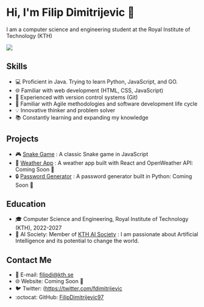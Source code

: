 # Hi, I'm Filip Dimitrijevic 🤝

I am a computer science and engineering student at the Royal Institute of Technology (KTH)

![](https://media.giphy.com/media/3o7TKzsM0f9r9aM1vC/giphy.gif)

## Skills
- :computer: Proficient in Java. Trying to learn Python, JavaScript, and GO.
- :globe_with_meridians: Familiar with web development (HTML, CSS, JavaScript)
- :file_folder: Experienced with version control systems (Git)
- :wrench: Familiar with Agile methodologies and software development life cycle
- :bulb: Innovative thinker and problem solver
- :books: Constantly learning and expanding my knowledge

## Projects
- :video_game: [Snake Game](https://github.com/FilipDimitrijevic97/snake) : A classic Snake game in JavaScript
- :rocket: [Weather App](https://github.com/YOUR_USERNAME/weather-app) : A weather app built with React and OpenWeather API: Coming Soon :construction:
- :lock: [Password Generator](https://github.com/YOUR_USERNAME/password-generator) : A password generator built in Python: Coming Soon :construction:

## Education
- :mortar_board: Computer Science and Engineering, Royal Institute of Technology (KTH), 2022-2027
- :robot: AI Society: Member of [KTH AI Society](https://kthais.com) : I am passionate about Artificial Intelligence and its potential to change the world.


## Contact Me
- :email: E-mail: filipdi@kth.se
- :globe_with_meridians: Website: Coming Soon :construction:
- :bird: Twitter: (https://twitter.com/fdimitrijevic
- :octocat: GitHub: [FilipDimitrijevic97](https://github.com/FilipDimitrijevic97)



